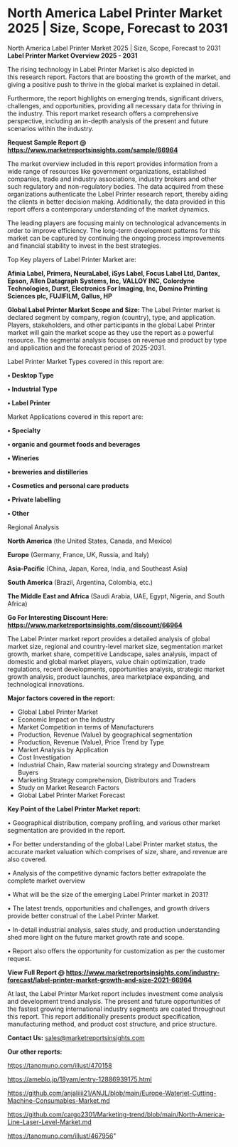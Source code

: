 # North America Label Printer Market 2025 | Size, Scope, Forecast to 2031
 North America Label Printer Market 2025 | Size, Scope, Forecast to 2031
<Strong> Label Printer Market Overview 2025 - 2031</strong>

The rising technology in Label Printer Market is also depicted in this research report. Factors that are boosting the growth of the market, and giving a positive push to thrive in the global market is explained in detail.

Furthermore, the report highlights on emerging trends, significant drivers, challenges, and opportunities, providing all necessary data for thriving in the industry. This report market research offers a comprehensive perspective, including an in-depth analysis of the present and future scenarios within the industry.

<strong>Request Sample Report @ <a href=https://www.marketreportsinsights.com/sample/66964>https://www.marketreportsinsights.com/sample/66964</a></strong>

The market overview included in this report provides information from a wide range of resources like government organizations, established companies, trade and industry associations, industry brokers and other such regulatory and non-regulatory bodies. The data acquired from these organizations authenticate the Label Printer research report, thereby aiding the clients in better decision making. Additionally, the data provided in this report offers a contemporary understanding of the market dynamics.

The leading players are focusing mainly on technological advancements in order to improve efficiency. The long-term development patterns for this market can be captured by continuing the ongoing process improvements and financial stability to invest in the best strategies.

Top Key players of Label Printer Market are:

<strong>Afinia Label, Primera, NeuraLabel, iSys Label, Focus Label Ltd, Dantex, Epson, Allen Datagraph Systems, Inc, VALLOY INC, Colordyne Technologies, Durst, Electronics For Imaging, Inc, Domino Printing Sciences plc, FUJIFILM, Gallus, HP</strong>

<strong><b>Global Label Printer Market Scope and Size:</b></strong>
The Label Printer market is declared segment by company, region (country), type, and application. Players, stakeholders, and other participants in the global Label Printer market will gain the market scope as they use the report as a powerful resource. The segmental analysis focuses on revenue and product by type and application and the forecast period of 2025-2031.

Label Printer Market Types covered in this report are:

<strong>• Desktop Type

• Industrial Type

• Label Printer</strong>

Market Applications covered in this report are:

<strong>• Specialty

• organic and gourmet foods and beverages

• Wineries

• breweries and distilleries

• Cosmetics and personal care products

• Private labelling

• Other</strong> 

Regional Analysis

<strong>North America</strong> (the United States, Canada, and Mexico)

<strong>Europe</strong> (Germany, France, UK, Russia, and Italy)

<strong>Asia-Pacific</strong> (China, Japan, Korea, India, and Southeast Asia)

<strong>South America</strong> (Brazil, Argentina, Colombia, etc.)

<strong>The Middle East and Africa</strong> (Saudi Arabia, UAE, Egypt, Nigeria, and South Africa)

<strong>Go For Interesting Discount Here: <a href=https://www.marketreportsinsights.com/discount/66964>https://www.marketreportsinsights.com/discount/66964</a></strong>

The Label Printer market report provides a detailed analysis of global market size, regional and country-level market size, segmentation market growth, market share, competitive Landscape, sales analysis, impact of domestic and global market players, value chain optimization, trade regulations, recent developments, opportunities analysis, strategic market growth analysis, product launches, area marketplace expanding, and technological innovations.

<strong><b>Major factors covered in the report:</b></strong>
<ul>
  <li>Global Label Printer Market </li>
  <li>Economic Impact on the Industry</li>
  <li>Market Competition in terms of Manufacturers</li>
  <li>Production, Revenue (Value) by geographical segmentation</li>
  <li>Production, Revenue (Value), Price Trend by Type</li>
  <li>Market Analysis by Application</li>
  <li>Cost Investigation</li>
  <li>Industrial Chain, Raw material sourcing strategy and Downstream Buyers</li>
  <li>Marketing Strategy comprehension, Distributors and Traders</li>
  <li>Study on Market Research Factors</li>
  <li>Global Label Printer Market Forecast</li>
</ul>

<strong><b>Key Point of the Label Printer Market report:</b></strong>

• Geographical distribution, company profiling, and various other market segmentation are provided in the report.

• For better understanding of the global Label Printer market status, the accurate market valuation which comprises of size, share, and revenue are also covered.

• Analysis of the competitive dynamic factors better extrapolate the complete market overview

• What will be the size of the emerging Label Printer market in 2031?

• The latest trends, opportunities and challenges, and growth drivers provide better construal of the Label Printer Market.

• In-detail industrial analysis, sales study, and production understanding shed more light on the future market growth rate and scope.

• Report also offers the opportunity for customization as per the customer request.

<strong><b>View Full Report @ <a href=https://www.marketreportsinsights.com/industry-forecast/label-printer-market-growth-and-size-2021-66964>https://www.marketreportsinsights.com/industry-forecast/label-printer-market-growth-and-size-2021-66964</a></b></strong>


At last, the Label Printer Market report includes investment come analysis and development trend analysis. The present and future opportunities of the fastest growing international industry segments are coated throughout this report. This report additionally presents product specification, manufacturing method, and product cost structure, and price structure.

<strong>Contact Us:</strong>
sales@marketreportsinsights.com

<strong>Our other reports:</strong>

<a href=https://tanomuno.com/illust/470158>https://tanomuno.com/illust/470158</a>

<a href=https://ameblo.jp/18yam/entry-12886939175.html>https://ameblo.jp/18yam/entry-12886939175.html</a>

<a href=https://github.com/anjaliiii21/ANJL/blob/main/Europe-Waterjet-Cutting-Machine-Consumables-Market.md>https://github.com/anjaliiii21/ANJL/blob/main/Europe-Waterjet-Cutting-Machine-Consumables-Market.md</a>

<a href=https://github.com/cargo2301/Marketing-trend/blob/main/North-America-Line-Laser-Level-Market.md>https://github.com/cargo2301/Marketing-trend/blob/main/North-America-Line-Laser-Level-Market.md</a>

<a href=https://tanomuno.com/illust/467956>https://tanomuno.com/illust/467956</a>"
